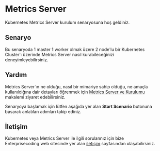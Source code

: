 
# Metrics Server

Kubernetes Metrics Server kurulum senaryosuna hoş geldiniz.

## Senaryo

Bu senaryoda 1 master 1 worker olmak üzere 2 node'lu bir Kubernetes Cluster'ı üzerinde Metrics Server nasıl kurabileceğinizi deneyimleyebilirsiniz.

## Yardım

Metrics Server'ın ne olduğu, nasıl bir mimariye sahip olduğu, ne amaçla kullanıldığına dair detayları öğrenmek için [Metrics Server ve Kurulumu](http://www.enterprisecoding.com/post/metrics-server-ve-kurulumu)  makalemi ziyaret edebilirsiniz.

Senaryoya başlamak için lütfen aşağıda yer alan **Start Scenario** butonuna basarak anlatılan adımları takip ediniz.

## İletişim

Kubernetes veya Metrics Server ile ilgili sorularınız için bize Enterprisecoding web sitesinde yer alan [iletişim](https://enterprisecoding.com/iletisim/) sayfasından ulaşabilirsiniz.
